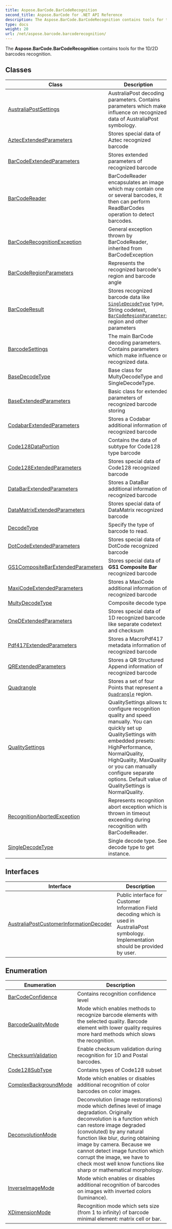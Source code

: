 ```yaml
---
title: Aspose.BarCode.BarCodeRecognition
second_title: Aspose.BarCode for .NET API Reference
description: The Aspose.BarCode.BarCodeRecognition contains tools for the 1D/2D barcodes recognition
type: docs
weight: 20
url: /net/aspose.barcode.barcoderecognition/
---
```

The **Aspose.BarCode.BarCodeRecognition** contains tools for the 1D/2D barcodes recognition.

## Classes

| Class | Description |
| --- | --- |
| [AustraliaPostSettings](./australiapostsettings/) | AustraliaPost decoding parameters. Contains parameters which make influence on recognized data of AustraliaPost symbology. |
| [AztecExtendedParameters](./aztecextendedparameters/) | Stores special data of Aztec recognized barcode |
| [BarCodeExtendedParameters](./barcodeextendedparameters/) | Stores extended parameters of recognized barcode |
| [BarCodeReader](./barcodereader/) | BarCodeReader encapsulates an image which may contain one or several barcodes, it then can perform ReadBarCodes operation to detect barcodes. |
| [BarCodeRecognitionException](./barcoderecognitionexception/) | General exception thrown by BarCodeReader, inherited from BarCodeException |
| [BarCodeRegionParameters](./barcoderegionparameters/) | Represents the recognized barcode's region and barcode angle |
| [BarCodeResult](./barcoderesult/) | Stores recognized barcode data like [`SingleDecodeType`](../aspose.barcode.barcoderecognition/singledecodetype/) type, String codetext, [`BarCodeRegionParameters`](../aspose.barcode.barcoderecognition/barcoderegionparameters/) region and other parameters |
| [BarcodeSettings](./barcodesettings/) | The main BarCode decoding parameters. Contains parameters which make influence on recognized data. |
| [BaseDecodeType](./basedecodetype/) | Base class for MultyDecodeType and SingleDecodeType. |
| [BaseExtendedParameters](./baseextendedparameters/) | Basic class for extended parameters of recognized barcode storing |
| [CodabarExtendedParameters](./codabarextendedparameters/) | Stores a Codabar additional information of recognized barcode |
| [Code128DataPortion](./code128dataportion/) | Contains the data of subtype for Code128 type barcode |
| [Code128ExtendedParameters](./code128extendedparameters/) | Stores special data of Code128 recognized barcode |
| [DataBarExtendedParameters](./databarextendedparameters/) | Stores a DataBar additional information of recognized barcode |
| [DataMatrixExtendedParameters](./datamatrixextendedparameters/) | Stores special data of DataMatrix recognized barcode |
| [DecodeType](./decodetype/) | Specify the type of barcode to read. |
| [DotCodeExtendedParameters](./dotcodeextendedparameters/) | Stores special data of DotCode recognized barcode |
| [GS1CompositeBarExtendedParameters](./gs1compositebarextendedparameters/) | Stores special data of **GS1 Composite Bar** recognized barcode |
| [MaxiCodeExtendedParameters](./maxicodeextendedparameters/) | Stores a MaxiCode additional information of recognized barcode |
| [MultyDecodeType](./multydecodetype/) | Composite decode type. |
| [OneDExtendedParameters](./onedextendedparameters/) | Stores special data of 1D recognized barcode like separate codetext and checksum |
| [Pdf417ExtendedParameters](./pdf417extendedparameters/) | Stores a MacroPdf417 metadata information of recognized barcode |
| [QRExtendedParameters](./qrextendedparameters/) | Stores a QR Structured Append information of recognized barcode |
| [Quadrangle](./quadrangle/) | Stores a set of four Points that represent a [`Quadrangle`](../aspose.barcode.barcoderecognition/quadrangle/) region. |
| [QualitySettings](./qualitysettings/) | QualitySettings allows to configure recognition quality and speed manually. You can quickly set up QualitySettings with embedded presets: HighPerformance, NormalQuality, HighQuality, MaxQuality or you can manually configure separate options. Default value of QualitySettings is NormalQuality. |
| [RecognitionAbortedException](./recognitionabortedexception/) | Represents recognition abort exception which is thrown in timeout exceeding during recognition with BarCodeReader. |
| [SingleDecodeType](./singledecodetype/) | Single decode type. See decode type to get instance. |
## Interfaces

| Interface | Description |
| --- | --- |
| [AustraliaPostCustomerInformationDecoder](./australiapostcustomerinformationdecoder/) | Public interface for Customer Information Field decoding which is used in AustraliaPost symbology. Implementation should be provided by user. |
## Enumeration

| Enumeration | Description |
| --- | --- |
| [BarCodeConfidence](./barcodeconfidence/) | Contains recognition confidence level |
| [BarcodeQualityMode](./barcodequalitymode/) | Mode which enables methods to recognize barcode elements with the selected quality. Barcode element with lower quality requires more hard methods which slows the recognition. |
| [ChecksumValidation](./checksumvalidation/) | Enable checksum validation during recognition for 1D and Postal barcodes. |
| [Code128SubType](./code128subtype/) | Contains types of Code128 subset |
| [ComplexBackgroundMode](./complexbackgroundmode/) | Mode which enables or disables additional recognition of color barcodes on color images. |
| [DeconvolutionMode](./deconvolutionmode/) | Deconvolution (image restorations) mode which defines level of image degradation. Originally deconvolution is a function which can restore image degraded (convoluted) by any natural function like blur, during obtaining image by camera. Because we cannot detect image function which corrupt the image, we have to check most well know functions like sharp or mathematical morphology. |
| [InverseImageMode](./inverseimagemode/) | Mode which enables or disables additional recognition of barcodes on images with inverted colors (luminance). |
| [XDimensionMode](./xdimensionmode/) | Recognition mode which sets size (from 1 to infinity) of barcode minimal element: matrix cell or bar. |


